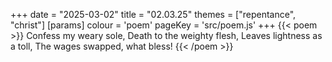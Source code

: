 +++
date = "2025-03-02"
title = "02.03.25"
themes = ["repentance", "christ"]
[params]
  colour = 'poem'
  pageKey = 'src/poem.js'
+++
{{< poem >}}
Confess my weary sole,
Death to the weighty flesh,
Leaves lightness as a toll,
The wages swapped, what bless!
{{< /poem >}}
